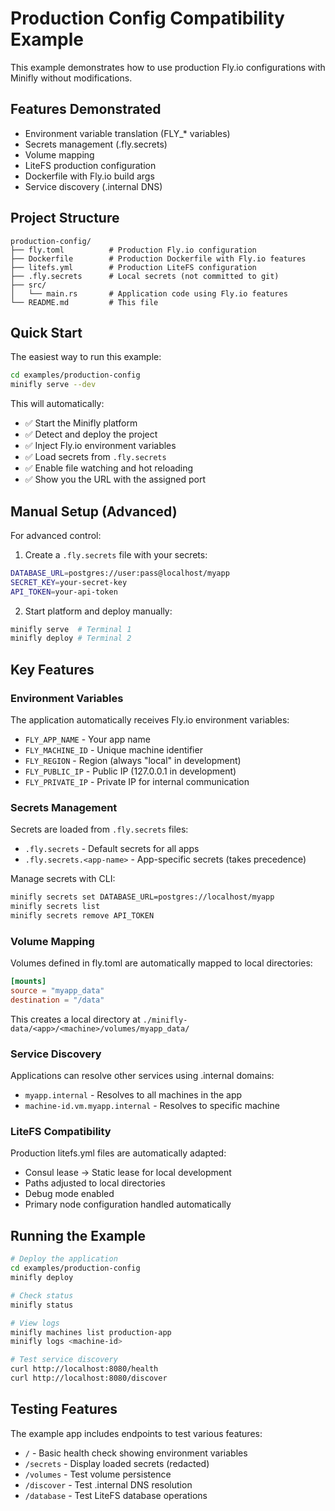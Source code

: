# Production Config Compatibility Example

This example demonstrates how to use production Fly.io configurations with Minifly without modifications.

## Features Demonstrated

- Environment variable translation (FLY_* variables)
- Secrets management (.fly.secrets)
- Volume mapping
- LiteFS production configuration
- Dockerfile with Fly.io build args
- Service discovery (.internal DNS)

## Project Structure

```
production-config/
├── fly.toml          # Production Fly.io configuration
├── Dockerfile        # Production Dockerfile with Fly.io features
├── litefs.yml        # Production LiteFS configuration
├── .fly.secrets      # Local secrets (not committed to git)
├── src/
│   └── main.rs       # Application code using Fly.io features
└── README.md         # This file
```

## Quick Start

The easiest way to run this example:

```bash
cd examples/production-config
minifly serve --dev
```

This will automatically:
- ✅ Start the Minifly platform
- ✅ Detect and deploy the project
- ✅ Inject Fly.io environment variables
- ✅ Load secrets from `.fly.secrets`
- ✅ Enable file watching and hot reloading
- ✅ Show you the URL with the assigned port

## Manual Setup (Advanced)

For advanced control:

1. Create a `.fly.secrets` file with your secrets:
```bash
DATABASE_URL=postgres://user:pass@localhost/myapp
SECRET_KEY=your-secret-key
API_TOKEN=your-api-token
```

2. Start platform and deploy manually:
```bash
minifly serve  # Terminal 1
minifly deploy # Terminal 2
```

## Key Features

### Environment Variables

The application automatically receives Fly.io environment variables:
- `FLY_APP_NAME` - Your app name
- `FLY_MACHINE_ID` - Unique machine identifier
- `FLY_REGION` - Region (always "local" in development)
- `FLY_PUBLIC_IP` - Public IP (127.0.0.1 in development)
- `FLY_PRIVATE_IP` - Private IP for internal communication

### Secrets Management

Secrets are loaded from `.fly.secrets` files:
- `.fly.secrets` - Default secrets for all apps
- `.fly.secrets.<app-name>` - App-specific secrets (takes precedence)

Manage secrets with CLI:
```bash
minifly secrets set DATABASE_URL=postgres://localhost/myapp
minifly secrets list
minifly secrets remove API_TOKEN
```

### Volume Mapping

Volumes defined in fly.toml are automatically mapped to local directories:
```toml
[mounts]
source = "myapp_data"
destination = "/data"
```

This creates a local directory at `./minifly-data/<app>/<machine>/volumes/myapp_data/`

### Service Discovery

Applications can resolve other services using .internal domains:
- `myapp.internal` - Resolves to all machines in the app
- `machine-id.vm.myapp.internal` - Resolves to specific machine

### LiteFS Compatibility

Production litefs.yml files are automatically adapted:
- Consul lease → Static lease for local development
- Paths adjusted to local directories
- Debug mode enabled
- Primary node configuration handled automatically

## Running the Example

```bash
# Deploy the application
cd examples/production-config
minifly deploy

# Check status
minifly status

# View logs
minifly machines list production-app
minifly logs <machine-id>

# Test service discovery
curl http://localhost:8080/health
curl http://localhost:8080/discover
```

## Testing Features

The example app includes endpoints to test various features:
- `/` - Basic health check showing environment variables
- `/secrets` - Display loaded secrets (redacted)
- `/volumes` - Test volume persistence
- `/discover` - Test .internal DNS resolution
- `/database` - Test LiteFS database operations